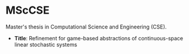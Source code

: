 # MScCSE

Master's thesis in Computational Science and Engineering (CSE).

- __Title__: Refinement for game-based abstractions of continuous-space linear stochastic systems

